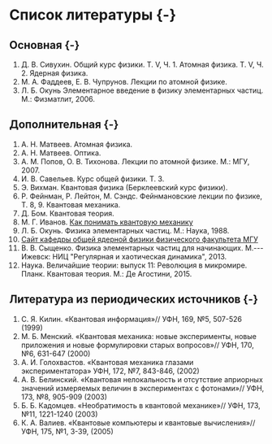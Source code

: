 # Список литературы {-}
## Основная {-}
1. Д. В. Сивухин. Общий курс физики. Т. V, Ч. 1. Атомная физика. Т. V, Ч. 2. Ядерная физика.
2. М. А. Фаддеев, Е. В. Чупрунов. Лекции по атомной физике.
3. Л. Б. Окунь Элементарное введение в физику элементарных частиц. М.: Физматлит, 2006.

## Дополнительная {-}
1. А. Н. Матвеев. Атомная физика.
2. А. Н. Матвеев. Оптика.
3. А. М. Попов, О. В. Тихонова. Лекции по атомной физике. М.: МГУ, 2007.
4. И. В. Савельев. Курс общей физики. Т. 3.
5. Э. Вихман. Квантовая физика (Берклеевский курс физики).
6. Р. Фейнман, Р. Лейтон, М. Сэндс. Фейнмановские лекции по физике, Т. 8, 9. Квантовая механика.
7. Д. Бом. Квантовая теория.
8. М. Г. Иванов. [Как понимать квантовую механику](http://mezhpr.fizteh.ru/biblio/q-ivanov.html)
9. Л. Б. Окунь. Физика элементарных частиц. М.: Наука, 1988.
10. [Сайт кафедры общей ядерной физики физического факультета МГУ](http:\\nuclphys.sinp.msu.ru)
11. В. В. Сыщенко. Физика элементарных частиц для начинающих. М.---Ижевск: НИЦ "Регулярная и хаотическая динамика", 2013.
12. Наука. Величайшие теории: выпуск 11: Революция в микромире. Планк. Квантовая теория. М.: Де Агостини, 2015.

## Литература из периодических источников {-}
1. С. Я. Килин. «Квантовая информация»// УФН, 169, №5, 507-526 (1999)
2. М. Б. Менский. «Квантовая механика: новые эксперименты, новые приложения и новые формулировки старых вопросов»// УФН, 170, №6, 631-647 (2000)
3. А. И. Голохвастов. «Квантовая механика глазами экспериментатора» УФН, 172, №7, 843-846, (2002)
4. А. В. Белинский. «Квантовая нелокальность и отсутствие априорных значений измеряемых величин в экспериментах с фотонами»// УФН, 173, №8, 905-909 (2003)
5. Б. Б. Кадомцев. «Необратимость в квантовой механике»// УФН, 173, №11, 1221-1240 (2003)
6. К. А. Валиев. «Квантовые компьютеры и квантовые вычисления»// УФН, 175, №1, 3-39, (2005)
